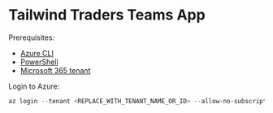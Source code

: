 # Tailwind Traders Teams App

Prerequisites:

- [Azure CLI](https://docs.microsoft.com/cli/azure/install-azure-cli)
- [PowerShell](https://docs.microsoft.com/powershell/scripting/install/installing-powershell?view=powershell-7.1)
- [Microsoft 365 tenant](https://developer.microsoft.com/microsoft-365/dev-program)

Login to Azure:

```powershell
az login --tenant <REPLACE_WITH_TENANT_NAME_OR_ID> --allow-no-subscriptions
```

